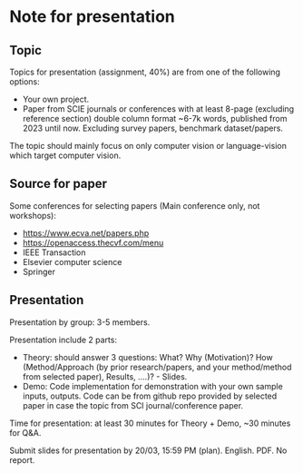 # Note for presentation

## Topic

Topics for presentation (assignment, 40%) are from one of the following
options:

- Your own project.
- Paper from SCIE journals or conferences with at least 8-page (excluding
reference section) double column format ~6-7k words, published from 2023 until
now. Excluding survey papers, benchmark dataset/papers.

The topic should mainly focus on only computer vision or language-vision which
target computer vision.

## Source for paper

Some conferences for selecting papers (Main conference only, not workshops):

- <https://www.ecva.net/papers.php>
- <https://openaccess.thecvf.com/menu>
- IEEE Transaction
- Elsevier computer science
- Springer

## Presentation

Presentation by group: 3-5 members.

Presentation include 2 parts:

- Theory: should answer 3 questions: What? Why (Motivation)? How
(Method/Approach (by prior research/papers, and your method/method from
selected paper), Results, ....)? - Slides.
- Demo: Code implementation for demonstration with your own sample inputs,
outputs. Code can be from github repo provided by selected paper in case the
topic from SCI journal/conference paper.

Time for presentation: at least 30 minutes for Theory + Demo, ~30 minutes for
Q&A.

Submit slides for presentation by 20/03, 15:59 PM (plan). English. PDF. No
report.
